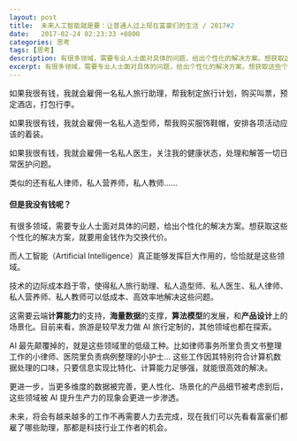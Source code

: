 ```yaml
---
layout: post
title:  未来人工智能就是要：让普通人过上现在富豪们的生活 / 2017#2
date:   2017-02-24 02:23:33 +0800
categories: 思考
tags: [思考]
description: 有很多领域，需要专业人士面对具体的问题，给出个性化的解决方案。想获取这些个性化的解决方案，就要用金钱作为交换代价。而人工智能（Artificial Intelligence）真正能够发挥巨大作用的，恰恰就是这些领域。
excerpt: 有很多领域，需要专业人士面对具体的问题，给出个性化的解决方案。想获取这些个性化的解决方案，就要用金钱作为交换代价。而人工智能（Artificial Intelligence）真正能够发挥巨大作用的，恰恰就是这些领域 ……
---
```


如果我很有钱，我就会雇佣一名私人旅行助理，帮我制定旅行计划，购买叫票，预定酒店，打包行李。

如果我很有钱，我就会雇佣一名私人造型师，帮我购买服饰鞋帽，安排各项活动应该的着装。

如果我很有钱，我就会雇佣一名私人医生，关注我的健康状态，处理和解答一切日常医护问题。

类似的还有私人律师，私人营养师，私人教师......

#### 但是我没有钱呢？

有很多领域，需要专业人士面对具体的问题，给出个性化的解决方案。想获取这些个性化的解决方案，就要用金钱作为交换代价。

而人工智能（Artificial Intelligence）真正能够发挥巨大作用的，恰恰就是这些领域。

技术的边际成本趋于零，使得私人旅行助理、私人造型师、私人医生、私人律师、私人营养师、私人教师可以低成本、高效率地解决这些问题。

这需要云端**计算能力**的支持，**海量数据**的支撑，**算法模型**的发展，和**产品设计**上的场景化。目前来看，旅游是较早发力做 AI 旅行定制的，其他领域也都在探索。

AI 最先颠覆掉的，就是这些领域里的低级工种。比如律师事务所里负责文书整理工作的小律师、医院里负责病例整理的小护士... 这些工作因其特别符合计算机数据处理的口味，只要信息实现比特化、计算能力足够强，就能很高效的解决。

更进一步，当更多维度的数据被完善，更人性化、场景化的产品细节被考虑到后，这些领域被 AI 提升生产力的现象会更进一步渗透。

未来，将会有越来越多的工作不再需要人力去完成，现在我们可以先看看富豪们都雇了哪些助理，那都是科技行业工作者的机会。